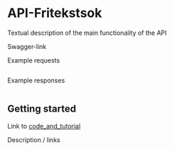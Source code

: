 # API-Fritekstsok

Textual description of the main functionality of the API

Swagger-link



Example requests

```

```



Example responses

```

```



## Getting started

Link to [code_and_tutorial]() 

Description / links